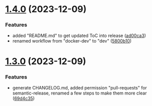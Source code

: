 # [1.4.0](https://github.com/blib-la/runpod-worker-helloworld/compare/1.3.0...1.4.0) (2023-12-09)


### Features

* added "README.md" to get updated ToC into release ([ad00ca3](https://github.com/blib-la/runpod-worker-helloworld/commit/ad00ca36854b05f988e300a60d6fc30e78e3c3d7))
* renamed workflow from "docker-dev" to "dev" ([5800b10](https://github.com/blib-la/runpod-worker-helloworld/commit/5800b102ebb0d45543ea2c56be43d650dd36845e))

# [1.3.0](https://github.com/blib-la/runpod-worker-helloworld/compare/1.2.1...1.3.0) (2023-12-09)


### Features

* generate CHANGELOG.md, added permission "pull-requests" for semantic-release, renamed a few steps to make them more clear ([69d4c35](https://github.com/blib-la/runpod-worker-helloworld/commit/69d4c35ce8d90ef83a07b263ec5b5a9f38e95403))
